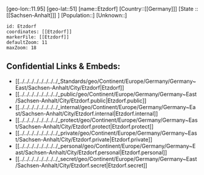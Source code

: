 ﻿---
location: [51,11.95]
mapzoom: [7,12] 
mapmarker: city 
type: City
tags:
- geo/City


SpocWebEntityId: 30088
isDeleted: false
confidential: public

---
[geo-lon::11.95]
[geo-lat::51]
[name::Etzdorf]
[Country::[[Germany]]]
[State ::[[Sachsen-Anhalt]]] ]
[Population::]
[Unknown::]


```leaflet
id: Etzdorf
coordinates: [[Etzdorf]]
markerFile: [[Etzdorf]]
defaultZoom: 11 
maxZoom: 18
```


## Confidential Links & Embeds: 
- [[../../../../../../../../_Standards/geo/Continent/Europe/Germany/Germany~East/Sachsen-Anhalt/City/Etzdorf|Etzdorf]] 
- [[../../../../../../../../_public/geo/Continent/Europe/Germany/Germany~East/Sachsen-Anhalt/City/Etzdorf.public|Etzdorf.public]] 
- [[../../../../../../../../_internal/geo/Continent/Europe/Germany/Germany~East/Sachsen-Anhalt/City/Etzdorf.internal|Etzdorf.internal]] 
- [[../../../../../../../../_protect/geo/Continent/Europe/Germany/Germany~East/Sachsen-Anhalt/City/Etzdorf.protect|Etzdorf.protect]] 
- [[../../../../../../../../_private/geo/Continent/Europe/Germany/Germany~East/Sachsen-Anhalt/City/Etzdorf.private|Etzdorf.private]] 
- [[../../../../../../../../_personal/geo/Continent/Europe/Germany/Germany~East/Sachsen-Anhalt/City/Etzdorf.personal|Etzdorf.personal]] 
- [[../../../../../../../../_secret/geo/Continent/Europe/Germany/Germany~East/Sachsen-Anhalt/City/Etzdorf.secret|Etzdorf.secret]] 
